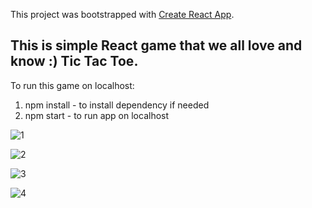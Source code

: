 This project was bootstrapped with [Create React App](https://github.com/facebook/create-react-app).

## This is simple React game that we all love and know :) Tic Tac Toe.

To run this game on localhost:

1. npm install - to install dependency if needed
1. npm start - to run app on localhost

![1](https://user-images.githubusercontent.com/44583106/76235204-1134a500-622b-11ea-82fc-d5cefdb34038.PNG)

![2](https://user-images.githubusercontent.com/44583106/76235206-11cd3b80-622b-11ea-9e8c-cdde8cbbb2e5.PNG)

![3](https://user-images.githubusercontent.com/44583106/76235209-11cd3b80-622b-11ea-97c6-bcf69116a1ff.PNG)

![4](https://user-images.githubusercontent.com/44583106/76235210-1265d200-622b-11ea-8e53-763987411286.PNG)




